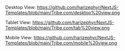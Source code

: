 Desktop View:
https://github.com/harizephyr/NextJS-Templates/blob/main/Tribe.com/desktop%20view.png

Tablet View:
https://github.com/harizephyr/NextJS-Templates/blob/main/Tribe.com/tab%20view.png

Mobile View:
https://github.com/harizephyr/NextJS-Templates/blob/main/Tribe.com/mobile%20view.png
